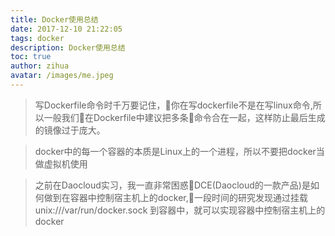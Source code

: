 ```yaml
---
title: Docker使用总结
date: 2017-12-10 21:22:05
tags: docker
description: Docker使用总结
toc: true
author: zihua
avatar: /images/me.jpeg
---
```


> 

 > 写Dockerfile命令时千万要记住，你在写dockerfile不是在写linux命令,所以一般我们在Dockerfile中建议把多条命令合在一起，这样防止最后生成的镜像过于庞大。

 > docker中的每一个容器的本质是Linux上的一个进程，所以不要把docker当做虚拟机使用

 > 之前在Daocloud实习，我一直非常困惑DCE(Daocloud的一款产品)是如何做到在容器中控制宿主机上的docker,一段时间的研究发现通过挂载 unix:///var/run/docker.sock 到容器中，就可以实现容器中控制宿主机上的docker